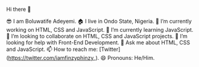 Hi there 👋


😎 I am Boluwatife Adeyemi.
🏠 I live in Ondo State, Nigeria.
🔭 I’m currently working on HTML, CSS and JavaScript.
🌱 I’m currently learning JavaScript.
👯 I’m looking to collaborate on HTML, CSS and JavaScript projects.
🤔 I’m looking for help with Front-End Development.
💬 Ask me about HTML, CSS and JavaScript.
📫 How to reach me: [Twitter] (https://twitter.com/iamfinzyphinzy_).
😄 Pronouns: He/Him.

